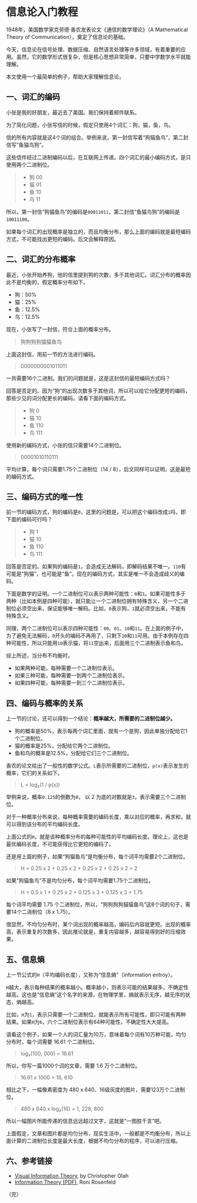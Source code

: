 # 信息论入门教程

1948年，美国数学家克劳德·香农发表论文《通信的数学理论》（A Mathematical Theory of Communication），奠定了信息论的基础。

今天，信息论在信号处理、数据压缩、自然语言处理等许多领域，有着重要的应用。虽然，它的数学形式很复杂，但是核心思想非常简单，只要中学数学水平就能理解。

本文使用一个最简单的例子，帮助大家理解信息论。

## 一、词汇的编码

小张是我的好朋友，最近去了美国。我们保持着邮件联系。

为了简化问题，小张写信的时候，假定只使用4个词汇：狗，猫，鱼，鸟。

信的所有内容就是这4个词的组合。举例来说，第一封信写着“狗猫鱼鸟”，第二封信写“鱼猫鸟狗”。

这些信件经过二进制编码以后，在互联网上传递。四个词汇的最小编码方式，是只使用两个二进制位。

> - 狗 00
> - 猫 01
> - 鱼 10
> - 鸟 11

所以，第一封信“狗猫鱼鸟”的编码是`00011011`，第二封信“鱼猫鸟狗”的编码是`10011100`。

如果每个词汇的出现概率是独立的，而且均衡分布，那么上面的编码就是最短编码方式，不可能找出更短的编码。后文会解释原因。

## 二、词汇的分布概率

最近，小张开始养狗，他的信里提到狗的次数，多于其他词汇。词汇分布的概率因此不是均衡的，假定概率分布如下。

- 狗：50%
- 猫：25%
- 鱼：12.5%
- 鸟：12.5%

现在，小张写了一封信，符合上面的概率分布。

> 狗狗狗狗猫猫鱼鸟

上面这封信，用前一节的方法进行编码。

> 0000000001011011

一共需要16个二进制。我们的问题就是，这是这封信的最短编码方式吗？

回答是否定的。因为“狗”的出现次数多于其他词，所以可以给它分配更短的编码，那些少见的词分配更长的编码。请看下面的编码方式。

> - 狗 0
> - 猫 10
> - 鱼 110
> - 鸟 111

使用新的编码方式，小张的信只需要14个二进制位。

> 00001010110111

平均计算，每个词只需要1.75个二进制位（14 / 8），后文同样可以证明，这是最短的编码方式。

## 三、编码方式的唯一性

前一节的编码方式，狗的编码是`0`，这里的问题是，可以把这个编码改成`1`吗，即下面的编码可行吗？

> - 狗 1
> - 猫 10
> - 鱼 110
> - 鸟 111

回答是否定的。如果狗的编码是`1`，会造成无法解码，即解码结果不唯一。`110`有可能是“狗猫”，也可能是“鱼”。现在的编码方式，其实是唯一不会造成歧义的编码。

下面是数学的证明。一个二进制位可以表示两种可能性：`0`和`1`。如果可能性多于两种（比如本例是四种可能），就只能让一个二进制位拥有特殊含义，另一个二进制位必须空出来，保证能够唯一解码。比如，`0`表示狗，`1`就必须空出来，不能有特殊含义。

同理，两个二进制位可以表示四种可能性：`00`、`01`、`10`和`11`。在上面的例子中，为了避免无法解码，`0`开头的编码不再用了，只剩下`10`和`11`可用。由于本例存在四种可能性，所以只能用`10`表示猫，将`11`空出来，后面用三个二进制表示鱼和鸟。

综上所述，当分布不均衡时，

- 如果两种可能，每种需要一个二进制位表示。
- 如果三种可能，每种需要一到两个二进制位表示。
- 如果四种可能，每种需要一到三个二进制位表示。

## 四、编码与概率的关系

上一节的讨论，还可以得到一个结论：**概率越大，所需要的二进制位越少。**

- 狗的概率是50%，表示每两个词汇里面，就有一个是狗，因此单独分配给它1个二进制位。
- 猫的概率是25%，分配给它两个二进制位。
- 鱼和鸟的概率是12.5%，分配给它们三个二进制位。

香农的论文给出了一般性的数学公式。`L`表示所需要的二进制位，`p(x)`表示发生的概率，它们的关系如下。

> L = log₂(1 / p(x))

举例来说，概率`0.125`的倒数为`8`， 以 2 为底的对数就是`3`，表示需要三个二进制位。

对于一种概率分布来说，每种概率需要的编码长度，乘以对应的概率，再求和，就可以得到该分布的平均编码长度。

> 

上面公式的`H`，就是该种概率分布的每种可能性的平均编码长度。理论上，这也是最优编码长度，不可能获得比它更短的编码了。

还是用上面的例子，如果“狗猫鱼鸟”是均衡分布，每个词平均需要2个二进制位。

> H = 0.25 x 2 + 0.25  x 2 + 0.25  x 2 + 0.25 x 2
>     = 2

如果“狗猫鱼鸟”不是均匀分布，每个词平均需要1.75个二进制位。

> H = 0.5 x 1 + 0.25 x 2 + 0.125 x 3 + 0.125 x 3
>     = 1.75

每个词平均需要 1.75 个二进制位，所以，“狗狗狗狗猫猫鱼鸟”这8个词的句子，需要14个二进制位（8 x 1.75）。

很显然，不均匀分布时，某个词出现的概率越高，编码后内容就更短。出现的概率高，表示重复的次数多，因此推论就是，重复内容越多，越容易得到好的压缩效果。

## 五、信息熵

上一节公式的`H`（平均编码长度），又称为“信息熵”（information entroy）。

`H`越大，表示每种结果的概率越小。概率越小，则表示可能的结果越多，不确定性越高。这也是“信息熵”这个名字的来源，在物理学里，熵就表示无序，越无序的状态，熵越高。

比如，`H`为`1`，表示只需要一个二进制位，就能表示所有可能性，即只可能有两种结果。如果`H`为`6`，六个二进制位表示有64种可能性，不确定性大大提高。

请看这个例子，如果一个人的词汇量为10万，意味着每个词有10万种可能，均匀分布时，每个词需要 16.61 个二进制位。

> log₂(100, 000) = 16.61

所以，你写一篇1000个词的文章，需要 1.6 万个二进制位。

> 16.61 x 1000 = 16, 610

相比之下，一幅像素密度为 480 x 640、16级灰度的图片，需要123万个二进制位。

> 480 x 640 x log₂(16) =  1, 228, 800

所以一幅图片所能传递的信息远远超过文字，这就是“一图胜千言”吧。

上面假定，文章和图片都是均匀分布，现实生活中，一般都是不均衡分布，所以上面计算的二进制位长度是最大长度，根据不均匀分布的程序，可以进行压缩。

## 六、参考链接

- [Visual Information Theory](https://colah.github.io/posts/2015-09-Visual-Information/), by Christopher Olah
- [Information Theory (PDF)](https://www.cs.cmu.edu/~roni/10601-slides/info-theory-x4.pdf), Roni Rosenfeld

（完）


